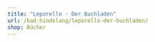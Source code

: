 ```yaml
---
title: "Leporello - Der Buchladen"
url: /bad-hindelang/leporello-der-buchladen/
shop: Bücher
---
```

